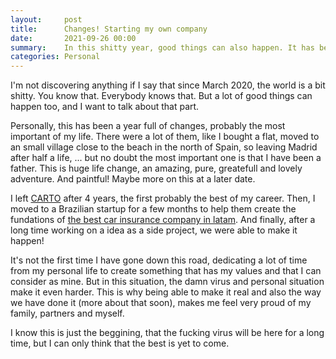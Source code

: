 ```yaml
---
layout:     post
title:      Changes! Starting my own company
date:       2021-09-26 00:00
summary:    In this shitty year, good things can also happen. It has been full of really good personal and professional changes.
categories: Personal
---
```


I'm not discovering anything if I say that since March 2020, the world is a bit shitty. You know that. Everybody knows that. But a lot of good things can happen too, and I want to talk about that part.

Personally, this has been a year full of changes, probably the most important of my life. There were a lot of them, like I bought a flat, moved to an small village close to the beach in the north of Spain, so leaving Madrid after half a life, ... but no doubt the most important one is that I have been a father. This is huge life change, an amazing, pure, greatefull and lovely adventure. And paintful! Maybe more on this at a later date.

I left [CARTO](https://carto.com/) after 4 years, the first probably the best of my career. Then, I moved to a Brazilian startup for a few months to help them create the fundations of [the best car insurance company in latam](https://www.justos.com/). And finally, after a long time working on a idea as a side project, we were able to make it happen!

It's not the first time I have gone down this road, dedicating a lot of time from my personal life to create something that has my values and that I can consider as mine. But in this situation, the damn virus and personal situation make it even harder. This is why being able to make it real and also the way we have done it (more about that soon), makes me feel very proud of my family, partners and myself.

I know this is just the beggining, that the fucking virus will be here for a long time, but I can only think that the best is yet to come.

